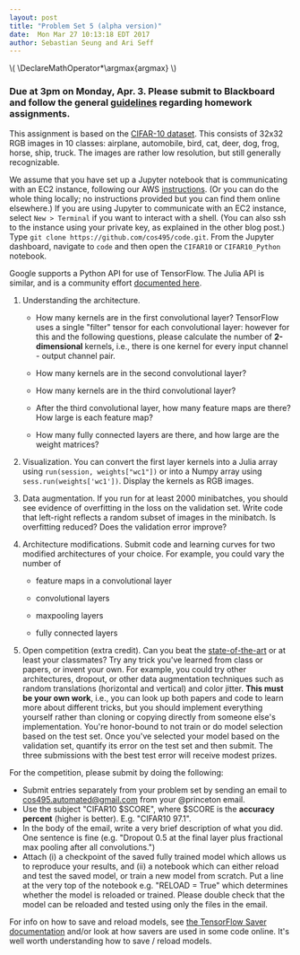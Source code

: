 ```yaml
---
layout: post
title: "Problem Set 5 (alpha version)"
date:  Mon Mar 27 10:13:18 EDT 2017
author: Sebastian Seung and Ari Seff
---
```

\\(
\DeclareMathOperator*\argmax{argmax}
\\)

### Due at 3pm on Monday, Apr. 3. Please submit to Blackboard and follow the general [guidelines](https://cos495.github.io/general/2017/02/06/homework-guidelines.html) regarding homework assignments.

This assignment is based on the [CIFAR-10 dataset](https://www.cs.toronto.edu/~kriz/cifar.html).  This consists of 32x32 RGB images in 10 classes: airplane, automobile, bird, cat, deer, dog, frog, horse, ship, truck.  The images are rather low resolution, but still generally recognizable.

We assume that you have set up a Jupyter notebook that is communicating with an EC2 instance, following our AWS [instructions](https://cos495.github.io/general/2017/03/27/AWS.html).  (Or you can do the whole thing locally; no instructions provided but you can find them online elsewhere.)  If you are using Jupyter to communicate with an EC2 instance, select `New > Terminal` if you want to interact with a shell.  (You can also ssh to the instance using your private key, as explained in the other blog post.)  Type `git clone https://github.com/cos495/code.git`.  From the Jupyter dashboard, navigate to `code` and then open the `CIFAR10` or `CIFAR10_Python` notebook.

Google supports a Python API for use of TensorFlow.  The Julia API is similar, and is a community effort [documented here](https://malmaud.github.io/tfdocs/index.html).

1. Understanding the architecture.

   - How many kernels are in the first convolutional layer? TensorFlow uses a single "filter" tensor for each convolutional layer: however for this and the following questions, please calculate the number of **2-dimensional** kernels, i.e., there is one kernel for every input channel - output channel pair.

   - How many kernels are in the second convolutional layer?

   - How many kernels are in the third convolutional layer?

   - After the third convolutional layer, how many feature maps are there?  How large is each feature map?

   - How many fully connected layers are there, and how large are the weight matrices?

2. Visualization. You can convert the first layer kernels into a Julia array using `run(session, weights["wc1"])` or into a Numpy array using `sess.run(weights['wc1'])`.  Display the kernels as RGB images.

3. Data augmentation.  If you run for at least 2000 minibatches, you should see evidence of overfitting in the loss on the validation set.  Write code that left-right reflects a random subset of images in the minibatch.  Is overfitting reduced?  Does the validation error improve?

4. Architecture modifications.  Submit code and learning curves for two modified architectures of your choice.  For example, you could vary the number of

   - feature maps in a convolutional layer

   - convolutional layers

   - maxpooling layers

   - fully connected layers

5. Open competition (extra credit). Can you beat the [state-of-the-art](http://rodrigob.github.io/are_we_there_yet/build/classification_datasets_results.html) or at least your classmates?  Try any trick you've learned from class or papers, or invent your own.  For example, you could try other architectures, dropout, or other data augmentation techniques such as random translations (horizontal and vertical) and color jitter. **This must be your own work**, i.e., you can look up both papers and code to learn more about different tricks, but you should implement everything yourself rather than cloning or copying directly from someone else's implementation. You're honor-bound to not train or do model selection based on the test set.  Once you've selected your model based on the validation set, quantify its error on the test set and then submit.  The three submissions with the best test error will receive modest prizes.

For the competition, please submit by doing the following:
  - Submit entries separately from your problem set by sending an email to cos495.automated@gmail.com from your @princeton email.
  - Use the subject "CIFAR10 $SCORE", where $SCORE is the **accuracy percent** (higher is better). E.g. "CIFAR10 97.1".
  - In the body of the email, write a very brief description of what you did. One sentence is fine (e.g. "Dropout 0.5 at the final layer plus fractional max pooling after all convolutions.")
  - Attach (i) a checkpoint of the saved fully trained model which allows us to reproduce your results, and (ii) a notebook which can either reload and test the saved model, or train a new model from scratch. Put a line at the very top of the notebook e.g. "RELOAD = True" which determines whether the model is reloaded or trained. Please double check that the model can be reloaded and tested using only the files in the email.

For info on how to save and reload models, see [the TensorFlow Saver documentation](https://www.tensorflow.org/api_docs/python/tf/train/Saver) and/or look at how savers are used in some code online. It's well worth understanding how to save / reload models.
